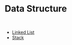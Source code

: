 <h1>Data Structure</h1>
<br>

<ul>
  <li><a href="https://github.com/HyunJinNo/Algorithm/tree/main/Data%20Structures/Linked%20List">Linked List</a></li>
  <li><a href="https://github.com/HyunJinNo/Algorithm/tree/main/Data%20Structures/Stack">Stack</a></li>
</ul>
